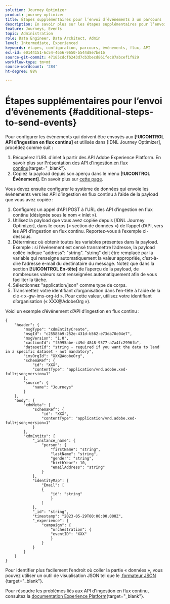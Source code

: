 ```yaml
---
solution: Journey Optimizer
product: journey optimizer
title: Étapes supplémentaires pour l’envoi d’événements à un parcours
description: En savoir plus sur les étapes supplémentaires pour l’envoi d’événements à un parcours
feature: Journeys, Events
topic: Administration
role: Data Engineer, Data Architect, Admin
level: Intermediate, Experienced
keywords: étapes, configuration, parcours, événements, flux, API
exl-id: e0144151-6c54-4656-9650-b544d8e7be16
source-git-commit: 47185cdcfb243d7cb3becd861fec87abcef1f929
workflow-type: tm+mt
source-wordcount: '284'
ht-degree: 88%

---
```


# Étapes supplémentaires pour l’envoi d’événements {#additional-steps-to-send-events}

Pour configurer les événements qui doivent être envoyés aux **[!UICONTROL API d’ingestion en flux continu]** et utilisés dans [!DNL Journey Optimizer], procédez comme suit :

1. Récupérez l’URL d&#39;inlet à partir des API Adobe Experience Platform. En savoir plus sur [Présentation des API d&#39;ingestion en flux continu](https://experienceleague.adobe.com/docs/experience-platform/ingestion/streaming/overview.html?lang=fr){target="_blank"}.
1. Copiez la payload depuis son aperçu dans le menu **[!UICONTROL Événement]**. En savoir plus sur [cette page](../event/about-creating.md#define-the-payload-fields).

Vous devez ensuite configurer le système de données qui envoie les événements vers les API d’ingestion en flux continu à l’aide de la payload que vous avez copiée :

1. Configurez un appel d’API POST à l’URL des API d’ingestion en flux continu (désignée sous le nom « inlet »).
1. Utilisez la payload que vous avez copiée depuis [!DNL Journey Optimizer], dans le corps (« section de données ») de l’appel d’API, vers les API d’ingestion en flux continu. Reportez-vous à l’exemple ci-dessous.
1. Déterminez où obtenir toutes les variables présentes dans la payload. Exemple : si l’événement est censé transmettre l’adresse, la payload collée indique &quot;address&quot;: &quot;string&quot;. &quot;string&quot; doit être remplacé par la variable qui renseigne automatiquement la valeur appropriée, c’est-à-dire l’adresse e-mail du destinataire du message. Notez que dans la section **[!UICONTROL En-tête]** de l’aperçu de la payload, de nombreuses valeurs sont renseignées automatiquement afin de vous faciliter la tâche.
1. Sélectionnez &quot;application/json&quot; comme type de corps.
1. Transmettez votre identifiant d’organisation dans l’en-tête à l’aide de la clé « x-gw-ims-org-id ». Pour cette valeur, utilisez votre identifiant d’organisation (« XXX@AdobeOrg »).

Voici un exemple d’événement d’API d’ingestion en flux continu :

```
{
    "header": {
        "msgType": "xdmEntityCreate",
        "msgId": "c25585b9-252e-431d-b562-e73da70c04e7",
        "msgVersion": "1.0",
        "xactionId": "f5995abe-c49d-4848-9577-a7a4fc2996fb",
        "datasetId": "string - required if you want the data to land in a specific dataset - not mandatory",
        "imsOrgId": "XXX@AdobeOrg",
        "schemaRef": {
            "id": "XXX",
            "contentType": "application/vnd.adobe.xed-full+json;version=1"
        },
        "source": {
            "name": "Journeys"
        }
    },
    "body": {
        "xdmMeta": {
            "schemaRef": {
                "id": "XXX",
                "contentType": "application/vnd.adobe.xed-full+json;version=1"
            }
        },
        "xdmEntity": {
            "_instance_name": {
                "person": {
                    "firstName": "string",
                    "lastName": "string",
                    "gender": "string",
                    "birthYear": 10,
                    "emailAddress": "string"
                }
            },
            "identityMap": {
                "Email": [
                {
                    "id": "string"
                    }
                ]
            },
            "_id": "string",
            "timestamp": "2023-05-29T00:00:00.000Z",
            "_experience": {
                "campaign": {
                    "orchestration": {
                    "eventID": "XXX"
                    }
                }
            }
        }
    }
}
```

Pour identifier plus facilement l’endroit où coller la partie « données », vous pouvez utiliser un outil de visualisation JSON tel que le [&#x200B; formateur JSON &#x200B;](https://jsonformatter.curiousconcept.com){target="_blank"}.

Pour résoudre les problèmes liés aux API d&#39;ingestion en flux continu, consultez la [documentation Experience Platform](https://experienceleague.adobe.com/docs/experience-platform/ingestion/streaming/troubleshooting.html?lang=fr){target="_blank"}.
